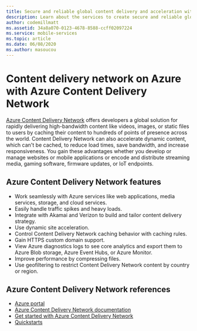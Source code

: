 ```yaml
---
title: Secure and reliable global content delivery and acceleration with Azure Content Delivery Network
description: Learn about the services to create secure and reliable global content delivery for mobile applications.
author: codemillmatt
ms.assetid: 34a8a070-0123-4678-8588-ccff02097224
ms.service: mobile-services
ms.topic: article
ms.date: 06/08/2020
ms.author: masoucou
---
```


# Content delivery network on Azure with Azure Content Delivery Network

[Azure Content Delivery Network](https://azure.microsoft.com/services/cdn/) offers developers a global solution for rapidly delivering high-bandwidth content like videos, images, or static files to users by caching their content to hundreds of points of presence across the world. Content Delivery Network can also accelerate dynamic content, which can't be cached, to reduce load times, save bandwidth, and increase responsiveness. You gain these advantages whether you develop or manage websites or mobile applications or encode and distribute streaming media, gaming software, firmware updates, or IoT endpoints.

## Azure Content Delivery Network features

- Work seamlessly with Azure services like web applications, media services, storage, and cloud services.
- Easily handle traffic spikes and heavy loads.
- Integrate with Akamai and Verizon to build and tailor content delivery strategy.
- Use dynamic site acceleration.
- Control Content Delivery Network caching behavior with caching rules.
- Gain HTTPS custom domain support.
- View Azure diagnostics logs to see core analytics and export them to Azure Blob storage, Azure Event Hubs, or Azure Monitor.
- Improve performance by compressing files.
- Use geofiltering to restrict Content Delivery Network content by country or region.

## Azure Content Delivery Network references

- [Azure portal](https://portal.azure.com)
- [Azure Content Delivery Network documentation](/azure/cdn/)
- [Get started with Azure Content Delivery Network](/azure/cdn/cdn-create-new-endpoint)
- [Quickstarts](/azure/cdn/cdn-create-new-endpoint)
